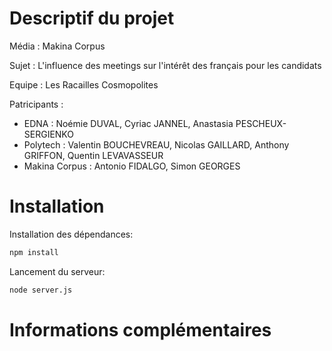 # Descriptif du projet

Média : Makina Corpus

Sujet : L'influence des meetings sur l'intérêt des français pour les candidats

Equipe : Les Racailles Cosmopolites

Patricipants :

- EDNA : Noémie DUVAL, Cyriac JANNEL, Anastasia PESCHEUX-SERGIENKO
- Polytech : Valentin BOUCHEVREAU, Nicolas GAILLARD, Anthony GRIFFON, Quentin LEVAVASSEUR
- Makina Corpus : Antonio FIDALGO, Simon GEORGES

# Installation

Installation des dépendances:
```bash
npm install
```

Lancement du serveur:
```bash
node server.js
```

# Informations complémentaires
